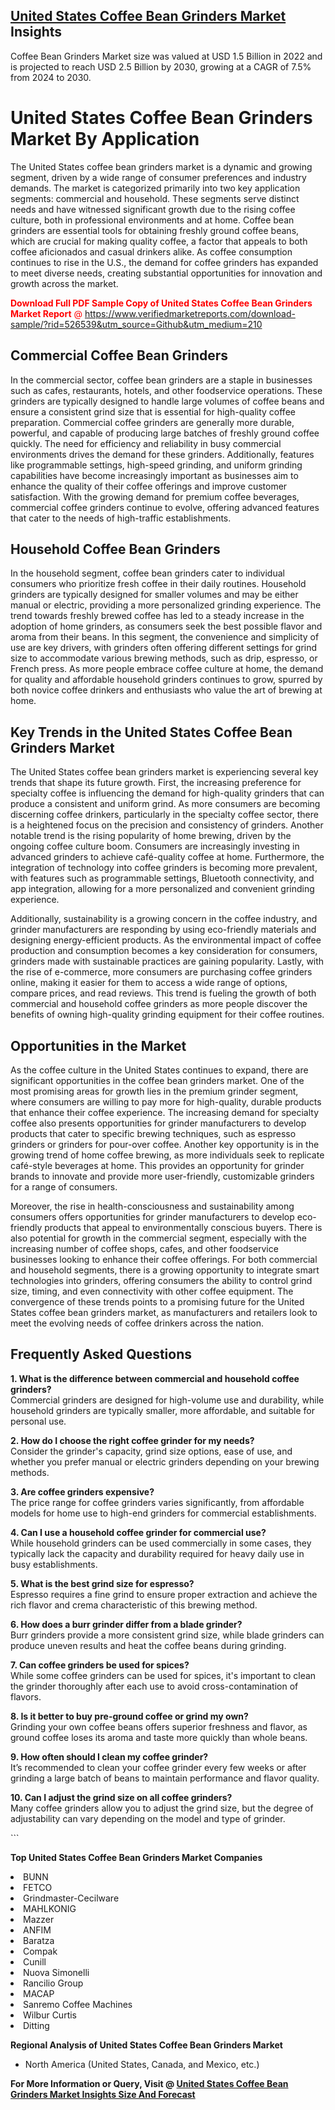 <h2><a href="https://www.verifiedmarketreports.com/download-sample/?rid=526539&amp;utm_source=Github&amp;utm_medium=210" target="_blank">United States Coffee Bean Grinders Market</a> Insights</h2><p>Coffee Bean Grinders Market size was valued at USD 1.5 Billion in 2022 and is projected to reach USD 2.5 Billion by 2030, growing at a CAGR of 7.5% from 2024 to 2030.</p><p><h1>United States Coffee Bean Grinders Market By Application</h1><p>The United States coffee bean grinders market is a dynamic and growing segment, driven by a wide range of consumer preferences and industry demands. The market is categorized primarily into two key application segments: commercial and household. These segments serve distinct needs and have witnessed significant growth due to the rising coffee culture, both in professional environments and at home. Coffee bean grinders are essential tools for obtaining freshly ground coffee beans, which are crucial for making quality coffee, a factor that appeals to both coffee aficionados and casual drinkers alike. As coffee consumption continues to rise in the U.S., the demand for coffee grinders has expanded to meet diverse needs, creating substantial opportunities for innovation and growth across the market.<p><span class=""><span style="color: #ff0000;"><strong>Download Full PDF Sample Copy of United States Coffee Bean Grinders Market Report</strong> @ </span><a href="https://www.verifiedmarketreports.com/download-sample/?rid=526539&amp;utm_source=Github&amp;utm_medium=210" target="_blank">https://www.verifiedmarketreports.com/download-sample/?rid=526539&amp;utm_source=Github&amp;utm_medium=210</a></span></p></p><h2>Commercial Coffee Bean Grinders</h2><p>In the commercial sector, coffee bean grinders are a staple in businesses such as cafes, restaurants, hotels, and other foodservice operations. These grinders are typically designed to handle large volumes of coffee beans and ensure a consistent grind size that is essential for high-quality coffee preparation. Commercial coffee grinders are generally more durable, powerful, and capable of producing large batches of freshly ground coffee quickly. The need for efficiency and reliability in busy commercial environments drives the demand for these grinders. Additionally, features like programmable settings, high-speed grinding, and uniform grinding capabilities have become increasingly important as businesses aim to enhance the quality of their coffee offerings and improve customer satisfaction. With the growing demand for premium coffee beverages, commercial coffee grinders continue to evolve, offering advanced features that cater to the needs of high-traffic establishments.<h2>Household Coffee Bean Grinders</h2><p>In the household segment, coffee bean grinders cater to individual consumers who prioritize fresh coffee in their daily routines. Household grinders are typically designed for smaller volumes and may be either manual or electric, providing a more personalized grinding experience. The trend towards freshly brewed coffee has led to a steady increase in the adoption of home grinders, as consumers seek the best possible flavor and aroma from their beans. In this segment, the convenience and simplicity of use are key drivers, with grinders often offering different settings for grind size to accommodate various brewing methods, such as drip, espresso, or French press. As more people embrace coffee culture at home, the demand for quality and affordable household grinders continues to grow, spurred by both novice coffee drinkers and enthusiasts who value the art of brewing at home.<h2>Key Trends in the United States Coffee Bean Grinders Market</h2><p>The United States coffee bean grinders market is experiencing several key trends that shape its future growth. First, the increasing preference for specialty coffee is influencing the demand for high-quality grinders that can produce a consistent and uniform grind. As more consumers are becoming discerning coffee drinkers, particularly in the specialty coffee sector, there is a heightened focus on the precision and consistency of grinders. Another notable trend is the rising popularity of home brewing, driven by the ongoing coffee culture boom. Consumers are increasingly investing in advanced grinders to achieve café-quality coffee at home. Furthermore, the integration of technology into coffee grinders is becoming more prevalent, with features such as programmable settings, Bluetooth connectivity, and app integration, allowing for a more personalized and convenient grinding experience.<p>Additionally, sustainability is a growing concern in the coffee industry, and grinder manufacturers are responding by using eco-friendly materials and designing energy-efficient products. As the environmental impact of coffee production and consumption becomes a key consideration for consumers, grinders made with sustainable practices are gaining popularity. Lastly, with the rise of e-commerce, more consumers are purchasing coffee grinders online, making it easier for them to access a wide range of options, compare prices, and read reviews. This trend is fueling the growth of both commercial and household coffee grinders as more people discover the benefits of owning high-quality grinding equipment for their coffee routines.</p><h2>Opportunities in the Market</h2><p>As the coffee culture in the United States continues to expand, there are significant opportunities in the coffee bean grinders market. One of the most promising areas for growth lies in the premium grinder segment, where consumers are willing to pay more for high-quality, durable products that enhance their coffee experience. The increasing demand for specialty coffee also presents opportunities for grinder manufacturers to develop products that cater to specific brewing techniques, such as espresso grinders or grinders for pour-over coffee. Another key opportunity is in the growing trend of home coffee brewing, as more individuals seek to replicate café-style beverages at home. This provides an opportunity for grinder brands to innovate and provide more user-friendly, customizable grinders for a range of consumers.<p>Moreover, the rise in health-consciousness and sustainability among consumers offers opportunities for grinder manufacturers to develop eco-friendly products that appeal to environmentally conscious buyers. There is also potential for growth in the commercial segment, especially with the increasing number of coffee shops, cafes, and other foodservice businesses looking to enhance their coffee offerings. For both commercial and household segments, there is a growing opportunity to integrate smart technologies into grinders, offering consumers the ability to control grind size, timing, and even connectivity with other coffee equipment. The convergence of these trends points to a promising future for the United States coffee bean grinders market, as manufacturers and retailers look to meet the evolving needs of coffee drinkers across the nation.</p><h2>Frequently Asked Questions</h2><p><strong>1. What is the difference between commercial and household coffee grinders?</strong><br>Commercial grinders are designed for high-volume use and durability, while household grinders are typically smaller, more affordable, and suitable for personal use.</p><p><strong>2. How do I choose the right coffee grinder for my needs?</strong><br>Consider the grinder's capacity, grind size options, ease of use, and whether you prefer manual or electric grinders depending on your brewing methods.</p><p><strong>3. Are coffee grinders expensive?</strong><br>The price range for coffee grinders varies significantly, from affordable models for home use to high-end grinders for commercial establishments.</p><p><strong>4. Can I use a household coffee grinder for commercial use?</strong><br>While household grinders can be used commercially in some cases, they typically lack the capacity and durability required for heavy daily use in busy establishments.</p><p><strong>5. What is the best grind size for espresso?</strong><br>Espresso requires a fine grind to ensure proper extraction and achieve the rich flavor and crema characteristic of this brewing method.</p><p><strong>6. How does a burr grinder differ from a blade grinder?</strong><br>Burr grinders provide a more consistent grind size, while blade grinders can produce uneven results and heat the coffee beans during grinding.</p><p><strong>7. Can coffee grinders be used for spices?</strong><br>While some coffee grinders can be used for spices, it's important to clean the grinder thoroughly after each use to avoid cross-contamination of flavors.</p><p><strong>8. Is it better to buy pre-ground coffee or grind my own?</strong><br>Grinding your own coffee beans offers superior freshness and flavor, as ground coffee loses its aroma and taste more quickly than whole beans.</p><p><strong>9. How often should I clean my coffee grinder?</strong><br>It’s recommended to clean your coffee grinder every few weeks or after grinding a large batch of beans to maintain performance and flavor quality.</p><p><strong>10. Can I adjust the grind size on all coffee grinders?</strong><br>Many coffee grinders allow you to adjust the grind size, but the degree of adjustability can vary depending on the model and type of grinder.</p>```</p><p><strong>Top United States Coffee Bean Grinders Market Companies</strong></p><div data-test-id=""><p><li>BUNN</li><li> FETCO</li><li> Grindmaster-Cecilware</li><li> MAHLKONIG</li><li> Mazzer</li><li> ANFIM</li><li> Baratza</li><li> Compak</li><li> Cunill</li><li> Nuova Simonelli</li><li> Rancilio Group</li><li> MACAP</li><li> Sanremo Coffee Machines</li><li> Wilbur Curtis</li><li> Ditting</li></p><div><strong>Regional Analysis of&nbsp;United States Coffee Bean Grinders Market</strong></div><ul><li dir="ltr"><p dir="ltr">North America&nbsp;(United States, Canada, and Mexico, etc.)</p></li></ul><p><strong>For More Information or Query, Visit @&nbsp;</strong><strong><a href="https://www.verifiedmarketreports.com/product/coffee-bean-grinders-market-size-and-forecast/?utm_source=Github&amp;utm_medium=210" target="_blank">United States Coffee Bean Grinders Market Insights Size And Forecast</a></strong></p></div>
